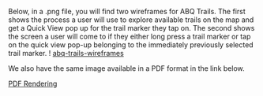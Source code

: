 Below, in a .png file, you will find two wireframes for ABQ Trails. The first shows the process a user will use to explore available trails on the map and get a Quick View pop up for the trail marker they tap on. The second shows the screen a user will come to if they either long press a trail marker or tap on the quick view pop-up belonging to the immediately previously selected trail marker. 
! [abq-trails-wireframes](docs/abq-trails-wireframes.png)

We also have the same image available in a PDF format in the link below.

[PDF Rendering](docs/abq-trails-wireframes.pdf)
